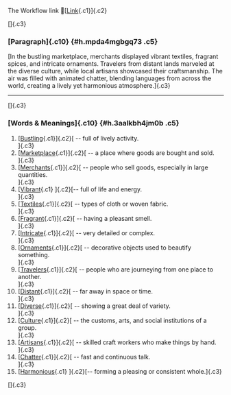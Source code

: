 The Workflow link
👏[[Link](https://www.google.com/url?q=http://www.google.com&sa=D&source=editors&ust=1759081339377090&usg=AOvVaw2s-M5yKoHx4X-G8P_g34rR){.c1}]{.c2}

[]{.c3}

### [Paragraph]{.c10} {#h.mpda4mgbgq73 .c5}

[In the bustling marketplace, merchants displayed vibrant textiles,
fragrant spices, and intricate ornaments. Travelers from distant lands
marveled at the diverse culture, while local artisans showcased their
craftsmanship. The air was filled with animated chatter, blending
languages from across the world, creating a lively yet harmonious
atmosphere.]{.c3}

------------------------------------------------------------------------

[]{.c3}

### [Words & Meanings]{.c10} {#h.3aalkbh4jm0b .c5}

1.  [[Bustling](https://www.google.com/url?q=http://www.google.com&sa=D&source=editors&ust=1759081339378152&usg=AOvVaw3EkfQa4rI_XPuSeiXKbxVK){.c1}]{.c2}[ --
    full of lively activity.\
    ]{.c3}
2.  [[Marketplace](https://www.google.com/url?q=http://www.google.com&sa=D&source=editors&ust=1759081339378343&usg=AOvVaw1dTSL1kZr4jc3r4vIO5lyU){.c1}]{.c2}[ --
    a place where goods are bought and sold.\
    ]{.c3}
3.  [[Merchants](https://www.google.com/url?q=http://www.google.com&sa=D&source=editors&ust=1759081339378536&usg=AOvVaw3dz0GkCLNnMhCcKz48lPGB){.c1}]{.c2}[ --
    people who sell goods, especially in large quantities.\
    ]{.c3}
4.  [[Vibrant](https://www.google.com/url?q=http://www.google.com&sa=D&source=editors&ust=1759081339378732&usg=AOvVaw37hGcp2GEWVUUZoVR61T-P){.c1}
    ]{.c2}[-- full of life and energy.\
    ]{.c3}
5.  [[Textiles](https://www.google.com/url?q=http://www.google.com&sa=D&source=editors&ust=1759081339378909&usg=AOvVaw2MdRd93TlLu8k-2vJW3Vwy){.c1}]{.c2}[ --
    types of cloth or woven fabric.\
    ]{.c3}
6.  [[Fragrant](https://www.google.com/url?q=http://www.google.com&sa=D&source=editors&ust=1759081339379089&usg=AOvVaw3NzH8gUcvXvhYWTfE2i_42){.c1}]{.c2}[ --
    having a pleasant smell.\
    ]{.c3}
7.  [[Intricate](https://www.google.com/url?q=http://www.google.com&sa=D&source=editors&ust=1759081339379283&usg=AOvVaw2ytenrlzjxaSq3PX4fnCW9){.c1}]{.c2}[ --
    very detailed or complex.\
    ]{.c3}
8.  [[Ornaments](https://www.google.com/url?q=http://www.google.com&sa=D&source=editors&ust=1759081339379449&usg=AOvVaw04G4PLOkEU6QmlQhiw7uzo){.c1}]{.c2}[ --
    decorative objects used to beautify something.\
    ]{.c3}
9.  [[Travelers](https://www.google.com/url?q=http://www.google.com&sa=D&source=editors&ust=1759081339379672&usg=AOvVaw2Ivgxp76JHH2RbebUBJhuH){.c1}]{.c2}[ --
    people who are journeying from one place to another.\
    ]{.c3}
10. [[Distant](https://www.google.com/url?q=http://www.google.com&sa=D&source=editors&ust=1759081339379871&usg=AOvVaw0JOM3p3ITKS03eOyQZOGfC){.c1}]{.c2}[ --
    far away in space or time.\
    ]{.c3}
11. [[Diverse](https://www.google.com/url?q=http://www.google.com&sa=D&source=editors&ust=1759081339380026&usg=AOvVaw0BuL_JF5I7Vv0-qzZMwfRr){.c1}]{.c2}[ --
    showing a great deal of variety.\
    ]{.c3}
12. [[Culture](https://www.google.com/url?q=http://www.google.com&sa=D&source=editors&ust=1759081339380189&usg=AOvVaw183NZwuzbIpZ8bpD-xAd5h){.c1}]{.c2}[ --
    the customs, arts, and social institutions of a group.\
    ]{.c3}
13. [[Artisans](https://www.google.com/url?q=http://www.google.com&sa=D&source=editors&ust=1759081339380383&usg=AOvVaw3q1Csqr120TWv9OBg4ydn5){.c1}]{.c2}[ --
    skilled craft workers who make things by hand.\
    ]{.c3}
14. [[Chatter](https://www.google.com/url?q=http://www.google.com&sa=D&source=editors&ust=1759081339380580&usg=AOvVaw1BamIIxaWAnR0ftohF_qEi){.c1}]{.c2}[ --
    fast and continuous talk.\
    ]{.c3}
15. [[Harmonious](https://www.google.com/url?q=http://www.google.com&sa=D&source=editors&ust=1759081339380778&usg=AOvVaw178SkmJCYDGGUZqMvNBsCJ){.c1}
    ]{.c2}[-- forming a pleasing or consistent whole.]{.c3}

[]{.c3}
